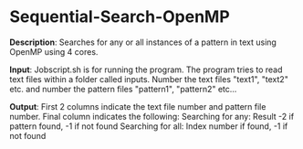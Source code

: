 # Sequential-Search-OpenMP
<b>Description</b>:
Searches for any or all instances of a pattern in text using OpenMP using 4 cores.

<b>Input</b>:
Jobscript.sh is for running the program. The program tries to read text files within a folder called inputs. Number the text files "text1", "text2" etc. and number the pattern files "pattern1", "pattern2" etc...

<b>Output</b>:
First 2 columns indicate the text file number and pattern file number.
Final column indicates the following:
Searching for any: Result -2 if pattern found, -1 if not found
Searching for all: Index number if found, -1 if not found
